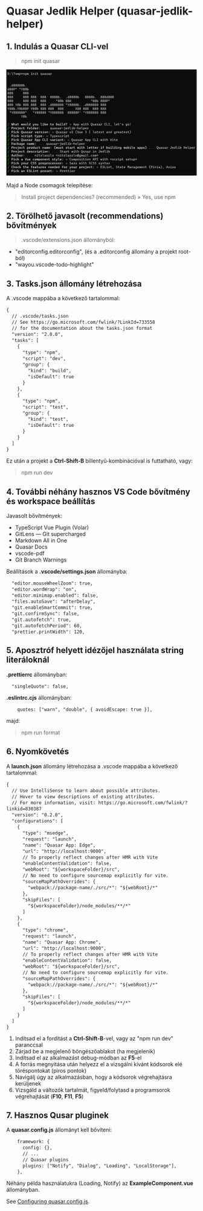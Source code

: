 # Quasar Jedlik Helper (quasar-jedlik-helper)

## 1. Indulás a Quasar CLI-vel

> npm init quasar

![Beállítások](images/npm_init_quasar.jpg "Beállítások")

Majd a Node csomagok telepítése:

> Install project dependencies? (recommended) » Yes, use npm

## 2. Törölhető javasolt (recommendations) bővítmények

> .vscode/extensions.json állományból:

- "editorconfig.editorconfig", (és a .editorconfig állomány a projekt root-ból)
- "wayou.vscode-todo-highlight"

## 3. Tasks.json állomány létrehozása

A .vscode mappába a következő tartalommal:

```
{
  // .vscode/tasks.json
  // See https://go.microsoft.com/fwlink/?LinkId=733558
  // for the documentation about the tasks.json format
  "version": "2.0.0",
  "tasks": [
    {
      "type": "npm",
      "script": "dev",
      "group": {
        "kind": "build",
        "isDefault": true
      }
    },
    {
      "type": "npm",
      "script": "test",
      "group": {
        "kind": "test",
        "isDefault": true
      }
    }
  ]
}
```

Ez után a projekt a **Ctrl-Shift-B** billentyű-kombinációval is futtatható, vagy:

> npm run dev

## 4. További néhány hasznos VS Code bővítmény és workspace beállítás

Javasolt bővítmények:

- TypeScript Vue Plugin (Volar)
- GitLens — Git supercharged
- Markdown All in One
- Quasar Docs
- vscode-pdf
- Git Branch Warnings

Beállítások a **.vscode/settings.json** állományba:

```
  "editor.mouseWheelZoom": true,
  "editor.wordWrap": "on",
  "editor.minimap.enabled": false,
  "files.autoSave": "afterDelay",
  "git.enableSmartCommit": true,
  "git.confirmSync": false,
  "git.autofetch": true,
  "git.autofetchPeriod": 60,
  "prettier.printWidth": 120,
```

## 5. Aposztróf helyett idézőjel használata string literáloknál

**.prettierrc** állományban:

```
  "singleQuote": false,
```

**.eslintrc.cjs** állományban:

```
    quotes: ["warn", "double", { avoidEscape: true }],
```

majd:

> npm run format

## 6. Nyomkövetés
A **launch.json** állomány létrehozása a .vscode mappába a következő tartalommal:
```
{
  // Use IntelliSense to learn about possible attributes.
  // Hover to view descriptions of existing attributes.
  // For more information, visit: https://go.microsoft.com/fwlink/?linkid=830387
  "version": "0.2.0",
  "configurations": [
    {
      "type": "msedge",
      "request": "launch",
      "name": "Quasar App: Edge",
      "url": "http://localhost:9000",
      // To properly reflect changes after HMR with Vite
      "enableContentValidation": false,
      "webRoot": "${workspaceFolder}/src",
      // No need to configure sourcemap explicitly for vite.
      "sourceMapPathOverrides": {
        "webpack://package-name/./src/*": "${webRoot}/*"
      },
      "skipFiles": [
        "${workspaceFolder}/node_modules/**/*"
      ]
    },
    {
      "type": "chrome",
      "request": "launch",
      "name": "Quasar App: Chrome",
      "url": "http://localhost:9000",
      // To properly reflect changes after HMR with Vite
      "enableContentValidation": false,
      "webRoot": "${workspaceFolder}/src",
      // No need to configure sourcemap explicitly for vite.
      "sourceMapPathOverrides": {
        "webpack://package-name/./src/*": "${webRoot}/*"
      },
      "skipFiles": [
        "${workspaceFolder}/node_modules/**/*"
      ]
    }
  ]
}
```

1. Indítsad el a fordítást a **Ctrl-Shift-B**-vel, vagy az "npm run dev" paranccsal
2. Zárjad be a megjelenő böngészőablakot (ha megjelenik)
3. Indítsad el az alkalmazást debug-módban az **F5**-el
4. A forrás megnyitása után helyezz el a vizsgálni kívánt kódsorok elé töréspontokat (piros pontok)
5. Navigálj úgy az alkalmazásban, hogy a kódsorok végrehajtásra kerüljenek
6. Vizsgáld a változók tartalmát, figyeld/folytasd a programsorok végrehajtását (**F10**, **F11**, **F5**)

## 7. Hasznos Qusar pluginek

A **quasar.config.js** állományt kell bővíteni:

```
    framework: {
      config: {},
      // ...
      // Quasar plugins
      plugins: ["Notify", "Dialog", "Loading", "LocalStorage"],
    },
```
Néhány példa használatukra (Loading, Notify) az **ExampleComponent.vue** állományban.

See [Configuring quasar.config.js](https://v2.quasar.dev/quasar-cli-vite/quasar-config-js).
